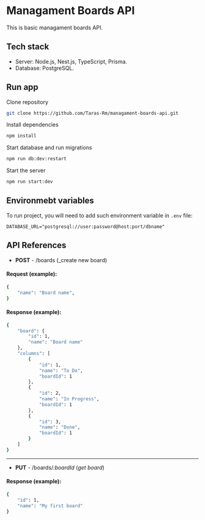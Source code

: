 # Managament Boards API

This is basic managament boards API.

## Tech stack

- Server: Node.js, Nest.js, TypeScript, Prisma.
- Database: PostgreSQL.

## Run app

Clone repository
``` bash
git clone https://github.com/Taras-Rm/managament-boards-api.git
```

Install dependencies
``` bash
npm install
```

Start database and run migrations
``` bash
npm run db:dev:restart
```

Start the server
``` bash
npm run start:dev
```

## Environmebt variables

To run project, you will need to add such environment variable in ```.env``` file:

`DATABASE_URL="postgresql://user:password@host:port/dbname"`

## API References

- **POST** - /boards (_create new board)
#### Request (example):
```sh
{
    "name": "Board name",
}
```
#### Response (example):
```sh
{
    "board": {
        "id": 1,
        "name": "Board name"
    },
    "columns": [
        {
            "id": 1,
            "name": "To Do",
            "boardId": 1
        },
        {
            "id": 2,
            "name": "In Progress",
            "boardId": 1
        },
        {
            "id": 3,
            "name": "Done",
            "boardId": 1
        }
    ]
}
```
---
- **PUT** - /boards/_:boardId_ (_get board_)
#### Response (example):
```sh
{
    "id": 1,
    "name": "My first board"
}
```
